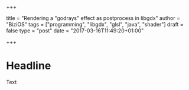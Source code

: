 +++

title = "Rendering a \"godrays\" effect as postprocess in libgdx"
author = "BiziOS"
tags = ["programming", "libgdx", "glsl", "java", "shader"]
draft = false
type = "post"
date = "2017-03-16T11:49:20+01:00"

+++

# Headline

Text
